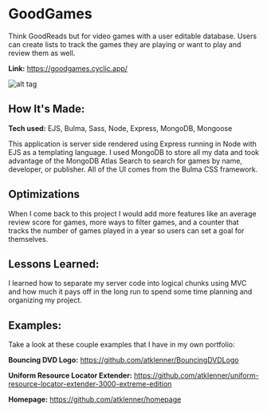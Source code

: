 # GoodGames

Think GoodReads but for video games with a user editable database. Users can create lists to track the games they are playing or want to play and review them as well.

**Link:** https://goodgames.cyclic.app/

![alt tag](http://placecorgi.com/1200/650)

## How It's Made:

**Tech used:** EJS, Bulma, Sass, Node, Express, MongoDB, Mongoose

This application is server side rendered using Express running in Node with EJS as a templating language. I used MongoDB to store all my data and took advantage of the MongoDB Atlas Search to search for games by name, developer, or publisher. All of the UI comes from the Bulma CSS framework.

## Optimizations

When I come back to this project I would add more features like an average review score for games, more ways to filter games, and a counter that tracks the number of games played in a year so users can set a goal for themselves.

## Lessons Learned:

I learned how to separate my server code into logical chunks using MVC and how much it pays off in the long run to spend some time planning and organizing my project.

## Examples:
Take a look at these couple examples that I have in my own portfolio:

**Bouncing DVD Logo:** https://github.com/atklenner/BouncingDVDLogo

**Uniform Resource Locator Extender:** https://github.com/atklenner/uniform-resource-locator-extender-3000-extreme-edition

**Homepage:** https://github.com/atklenner/homepage
